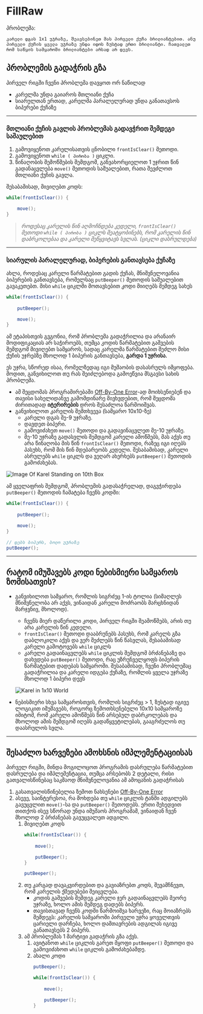 # FillRaw

პრობლემა:
```
კარელი დგას 1x1 უჯრაზე, შეავსებინეთ მას პირველი ქუჩა ბრილიანტებით. ანუ პირველი ქუჩის ყველა უჯრაზე უნდა იდოს ზუსტად ერთი ბრილიანტი. ჩათვალეთ რომ საწყის სამყაროში ბრილიანტები არსად არ დევს.
```



## პრობლემის გადაჭრის გზა
პირველ რიგში ჩვენი პრობლემა დავყოთ ორ ნაწილად
* კარელმა უნდა გაიაროს მთლიანი ქუჩა
* სიარულთან ერთად, კარელმა პარალელურად უნდა განათავსოს ბიპერები ქუჩაზე

---

### მთლიანი ქუჩის გავლის პრობლემას გადავჭრით შემდეგი საშაულებით
1. გამოვიყენოთ კარელისათვის ცნობილი `frontIsClear()` მეთოდი.
2. გამოვიყენოთ `while ( პირობა )` ციკლი.
3. წინაღობის შემოწმების შემდგომ, განვახორციელოთ 1 უჯრით წინ გადანაცვლება `move()` მეთოდის საშუალებით, რათა შევძლოთ მთლიანი ქუჩის გავლა.


შესაბამისად, მივიღებთ კოდს:
```java
while(frontIsClear()) {

    move();
}
```

> *როდესაც კარელის წინ აღმოჩნდება კედელი, `frontIsClear()` მეთოდი `while ( პირობა )` ციკლს შეატყობინებს, რომ კარელის წინ დაბრკოლებაა და კარელი შეწყვიტავს სვლას. (ციკლი დასრულდება)*

---

### სიარულის პარალელურად, ბიპერების განთავსება ქუჩაზე
ახლა, როდესაც კარელი წარმატებით გადის ქუჩას, მნიშვნელოვანია ბიპერების განთავსება, რომელსაც `putBeeper()` მეთოდის საშუალებით გავაკეთებთ. მისი `while` ციკლში მოთავსებით კოდი მიიღებს შემდეგ სახეს
```java
while(frontIsClear()) {
    
    putBeeper();

    move();
}
```
ამ ეტაპისთვის გვგონია, რომ პრობლემა გადაჭრილია და არანაირ მოდიფიკაციას არ საჭიროებს, თუმცა კოდის წარმატებით გაშვების შემდგომ მივიღებთ სამყაროს, სადაც კარელმა წარმატებით შეძლო მისი ქუჩის უჯრებზე მხოლოდ 1 ბიპერის განთავსება, **გარდა 1 უჯრისა.**

ეს უჯრა, სწორედ ისაა, რომელზედაც იგი მუშაობის დასასრულს იმყოფება. მოდით, განვიხილოთ თუ რას შეიძლებოდა გამოეწვია მსგავსი სახის პრობლემა.
* ამ შეცდომას პროგრამირებაში [Off-By-One Error](https://stackoverflow.com/questions/2939869/what-is-an-off-by-one-error-and-how-do-i-fix-it)-ად მოიხსენიებენ და თავისი სახელიდანვე გამომდინარე მივხვდებით, რომ შეცდომა ძირითადად **იტერირების** დროს შესაძლოა წარმოიშვას.
* განვიხილოთ კარელის შემთხვევა (სამყარო 10x10-ზე)
    * კარელი დგას მე-9 უჯრაზე.
    * დავდეთ ბიპერი.
    * გამოვიძახეთ `move()` მეთოდი და გადავინაცვლეთ მე-10 უჯრაზე.
    * მე-10 უჯრაზე გადასვლის შემდგომ კარელი ამოწმებს, მას აქვს თუ არა წინაღობა მის წინ `frontIsClear()` მეთოდი, რაზეც იგი იღებს პასუხს, რომ მის წინ მდებარეობს კედელი. შესაბამისად, კარელი ასრულებს `while` ციკლს და ვეღარ ახერხებს `putBeeper()` მეთოდის გამოძახებას.

![Image Of Karel Standing on 10th Box](https://i.imgur.com/XQRF1oc.png)

ამ ყველაფრის შემდგომ, პრობლემის გადასაჭრელად, დაგვჭირდება `putBeeper()` მეთოდის ჩამატება ჩვენს კოდში:
```java
while(frontIsClear()) {
    
    putBeeper();

    move();
}

// დებს ბიპერს, ბოლო უჯრაზე
putBeeper();
```
---

## რატომ იმუშავებს კოდი ნებისმიერი სამყაროს ზომისათვის?
* განვიხილოთ სამყარო, რომლის სიგრძეც 1-ის ტოლია (სიმაღლეს მნიშვნელობა არ აქვს, ვინაიდან კარელი მოძრაობს მარცხნიდან მარჯვნივ, მხოლოდ).
    * ჩვენს მიერ დაწერილი კოდი, პირველ რიგში შეამოწმებს, არის თუ არა კარელის წინ კედელი.
    * `frontIsClear()` მეთოდი დააბრუნებს პასუხს, რომ კარელს გზა დაბლოკილი აქვს და ვერ შეძლებს წინ წასვლას, შესაბამისად კარელი გამოტოვებს `while` ციკლს
    * კარელი გადაინაცვლებს `while` ციკლის შემდგომ ბრძანებაზე და დახვდება `putBeeper()` მეთოდი, რაც უზრუნველყოფს ბიპერის წარმატებით დადებას სამყაროში. შესაბამისად, ჩვენი პრობლემაც გადაჭრილია და კარელი იდგება ქუჩაზე, რომლის ყველა უჯრაზე მხოლოდ 1 ბიპერი დევს
    
    ![Karel in 1x10 World](https://i.imgur.com/RwZB99V.png)

* ნებისმიერი სხვა სამყაროსთვის, რომლის სიგრძეც > 1, ზუსტად იგივე ლოგიკით იმუშავებს, როგორც ზემოთხსენებული 10x10 სამყაროზე იმიტომ, რომ კარელი ამოწმებს წინ არსებულ დაბრკოლებას და მხოლოდ ამის შემდგომ იღებს გადაწყვეტილებას, გააგრძელოს თუ დაასრულოს სვლა.

---

## შესაძლო ხარვეზები ამოხსნის იმპლემენტაციისას
პირველ რიგში, მინდა მოგილოცოთ პროგრამის დასრულება წარმატებით დასრულება და იმპლემენტაცია, თუმცა არსებობს 2 დეტალი, რისი გათვალისწინებაც საკმაოდ მნიშვნელოვანია ამ ამოცანის გადაჭრისას

1. გასათვალისწინებელია ზემოთ ნახსენები [Off-By-One Error](https://stackoverflow.com/questions/2939869/what-is-an-off-by-one-error-and-how-do-i-fix-it)
2. ასევე, საინტერესოა, რა მოხდება თუ `while` ციკლის ტანში ადგილებს გავუცვლით `move()`-სა და `putBeeper()` მეთოდებს. ერთი შეხედვით თითქოს ისევ სწორად უნდა იმუშაოს პროგრამამ, ვინაიდან ჩვენ მხოლოდ 2 ბრძანებას გავუცვალეთ ადგილი.
    1. მივიღებთ კოდს 
        ```java
        while(frontIsClear()) {
            
            move();

            putBeeper();
        }

        putBeeper();
        ```
    2. თუ კარგად დავაკვირდებით და გავიაზრებთ კოდს, შევამჩნევთ, რომ კარელის ქმედებები შეიცვლება.
        * კოდის გაშვების შემდეგ კარელი ჯერ გადაინაცვლებს მეორე უჯრაზე, ხოლო ამის შემდეგ დადებს ბიპერს.
        * თავისთავად ჩვენს კოდში წარმოიშვა ხარვეზი, რაც მოიაზრებს შემდეგს: კარელის სამყაროში პირველი უჯრა ყოველთვის ცარიელი დარჩება, ხოლო დამთავრების ადგილას იგივე განათავსებს 2 ბიპერს.
    3. ამ პრობლემას 1 მარტივი გადაჭრის გზა აქვს.
        1. ავიტანოთ `while` ციკლის გარეთ მყოფი `putBeeper()` მეთოდი და გამოვიძახოთ `while` ციკლის გამოძახებამდე.
        2. ახალი კოდი 
            ```java
            putBeeper();
            
            while(frontIsClear()) {
                
                move();

                putBeeper();
            }
            ```

